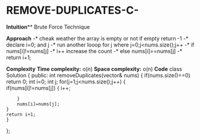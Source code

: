 # REMOVE-DUPLICATES-C-

**Intuition****
Brute Force Technique

**Approach**
-* cheak weather the array is empty or not if empty return -1
-* declare i=0; and j
-* run another looop for j where j=0;j<nums.size();j++
-* if nums[i]!=nums[j]
-* i++ increase the count
-* else nums[i]==nums[j]
-* return i+1;

**Complexity**
**Time complexity:**
o(n)
**Space complexity:**
o(n)
**Code**
class Solution {
public:
    int removeDuplicates(vector<int>& nums) {
    if(nums.size()==0)
    return 0;
    int i=0;
    int j; 
    for(j=1;j<nums.size();j++)
    {  
      if(nums[i]!=nums[j])
        {
            i++;

        } 
        nums[i]=nums[j];
    }  
    return i+1;
    }
};
